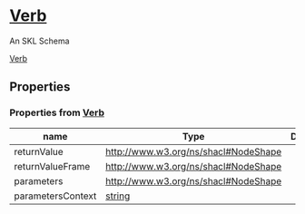 <!--- This is an autogenerated file -->
# [Verb](../../../schemas/core/verb)

An SKL Schema



[Verb](../../../schemas/core/verb)

## Properties

### Properties from [Verb](../../../schemas/core/verb)

| name | Type | Description |
| ---- | ---- | ----------- |
| returnValue | http://www.w3.org/ns/shacl#NodeShape | |
| returnValueFrame | http://www.w3.org/ns/shacl#NodeShape | |
| parameters | http://www.w3.org/ns/shacl#NodeShape | |
| parametersContext | [string](http://www.w3.org/2001/XMLSchema#string) | |

